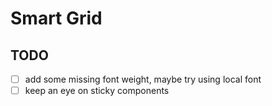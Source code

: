 # Smart Grid

## TODO

- [ ] add some missing font weight, maybe try using local font
- [ ] keep an eye on sticky components
